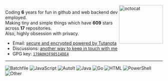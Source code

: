 <img align="right" width="140" height="123" alt="octocat" src="https://raw.githubusercontent.com/SegoCode/SegoCode/main/media/mona-loading-edited-apng.png">

Coding **6** years for fun in github and web backend dev employed.<br/>
Making tiny and simple things which have **609** stars across **17** repositories.<br/>
Also, highly obsession with privacy.<br/>


- Email: [secure and encrypted powered by Tutanota](https://segocode.github.io/SegoCode/)
- Discussions: [another way to keep in touch with me](https://github.com/SegoCode/SegoCode/discussions/categories/keep-in-touch)
- GPG key: [`179A0H3F98514DE4`](https://segocode.github.io/SegoCode/)
----

![Batchfile](https://img.shields.io/static/v1?style=flat-square&label=%E2%A0%80&color=36393e&labelColor=%23C1F12E&message=Batchfile%EF%B8%B143.5%25)
![JavaScript](https://img.shields.io/static/v1?style=flat-square&label=%E2%A0%80&color=36393e&labelColor=%23f1e05a&message=JavaScript%EF%B8%B127.8%25)
![AutoIt](https://img.shields.io/static/v1?style=flat-square&label=%E2%A0%80&color=36393e&labelColor=%231C3552&message=AutoIt%EF%B8%B16.5%25)
![Java](https://img.shields.io/static/v1?style=flat-square&label=%E2%A0%80&color=36393e&labelColor=%23b07219&message=Java%EF%B8%B16.4%25)
![Go](https://img.shields.io/static/v1?style=flat-square&label=%E2%A0%80&color=36393e&labelColor=%2300ADD8&message=Go%EF%B8%B16.3%25)
![HTML](https://img.shields.io/static/v1?style=flat-square&label=%E2%A0%80&color=36393e&labelColor=%23e34c26&message=HTML%EF%B8%B13.6%25)
![PowerShell](https://img.shields.io/static/v1?style=flat-square&label=%E2%A0%80&color=36393e&labelColor=%23012456&message=PowerShell%EF%B8%B12.7%25)
![Other](https://img.shields.io/static/v1?style=flat-square&label=%E2%A0%80&color=36393e&labelColor=%23ededed&message=Other%EF%B8%B12.8%25)
